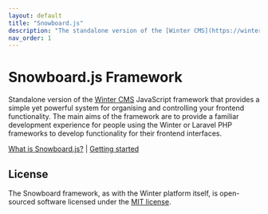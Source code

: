 ```yaml
---
layout: default
title: "Snowboard.js"
description: "The standalone version of the [Winter CMS](https://wintercms.com) JavaScript framework"
nav_order: 1
---
```


# Snowboard.js Framework

Standalone version of the [Winter CMS](https://wintercms.com) JavaScript framework that provides a simple yet powerful system for organising and controlling your frontend functionality. The main aims of the framework are to provide a familiar development experience for people using the Winter or Laravel PHP frameworks to develop functionality for their frontend interfaces.

[What is Snowboard.js?](introduction/what-is-snowboard.md) | [Getting started](introduction/getting-started.md)

## License

The Snowboard framework, as with the Winter platform itself, is open-sourced software licensed under the [MIT license](https://opensource.org/licenses/MIT).
